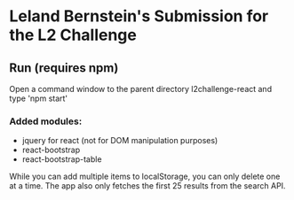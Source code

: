 # Leland Bernstein's Submission for the L2 Challenge

## Run (requires npm)
Open a command window to the parent directory l2challenge-react and type 'npm start'

### Added modules: 
- jquery for react (not for DOM manipulation purposes)
- react-bootstrap
- react-bootstrap-table
  

While you can add multiple items to localStorage, you can only delete
one at a time. The app also only fetches the first 25 results from the
search API.